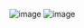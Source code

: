 ![image](https://github.com/LuisCordero1512/Simulacion_por_computadora-LuisCordero/assets/142678056/84b4c144-c35d-4f15-b529-49ad268d3b8c)
![image](https://github.com/LuisCordero1512/Simulacion_por_computadora-LuisCordero/assets/142678056/aafca5a5-42fc-4400-a309-66366d6d0041)
